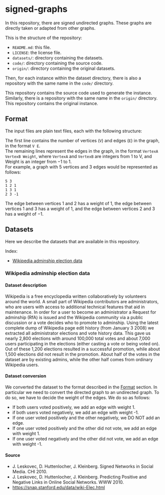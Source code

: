 # signed-graphs

In this repository, there are signed undirected graphs. These graphs are directly taken or adapted from other graphs.

This is the structure of the repository:

* `README.md`: this file.
* `LICENSE`: the license file.
* `datasets/`: directory containing the datasets.
* `code/`: directory containing the source code.
* `origin/`: directory containing the original datasets.

Then, for each instance within the dataset directory, there is also a repository with the same name in the `code/` directory.

This repository contains the source code used to generate the instance. Similarly, there is a repository with the same name in the `origin/` directory. This repository contains the original instance.

## Format

The input files are plain text files, each with the following structure:

The first line contains the number of vertices (`V`) and edges (`E`) in the graph, in the format `V E`.  
The remaining lines represent the edges in the graph, in the format `VertexA VertexB Weight`, where `VertexA`
and `VertexB` are integers from 1 to V, and Weight is an integer from $-1$ to $1$.  
For example, a graph with $5$ vertices and $3$ edges would be represented as follows:

    5 3  
    1 2 1  
    1 3 1  
    2 3 -1  

The edge between vertices $1$ and $2$ has a weight of $1$, the edge between vertices $1$ and $3$ has a weight of $1$, and the edge between vertices $2$ and $3$ has a weight of $-1$.

## Datasets

Here we describe the datasets that are available in this repository.

Index:

* [Wikipedia adminship election data](#wikipedia-adminship-election-data)

### Wikipedia adminship election data

#### Dataset description

Wikipedia is a free encyclopedia written collaboratively by volunteers around the world. A small part of Wikipedia
contributors are administrators, who are users with access to additional technical features that aid in maintenance. In order for a user to become an administrator a Request for adminship (RfA) is issued and the Wikipedia community via a public discussion or a vote decides who to promote to adminship. Using the latest complete dump of Wikipedia page edit history (from January 3 2008) we extracted all administrator elections and vote history data. This gave us nearly 2,800 elections with around 100,000 total votes and about 7,000 users participating in the elections (either casting a vote or being voted on). Out of these 1,200 elections resulted in a successful promotion, while about 1,500 elections did not result in the promotion. About half of the votes in the dataset are by existing admins, while the other half comes from ordinary Wikipedia users.

#### Dataset conversion

We converted the dataset to the format described in the [Format](#format) section. In particular we need to convert the
directed graph to an undirected graph. To do so, we have to decide the weight of the edges. We do so as follows:

* If both users voted positively, we add an edge with weight 1.
* if both users voted negatively, we add an edge with weight -1.
* If one user voted positively and the other negatively, we DO NOT add an edge.
* If one user voted positively and the other did not vote, we add an edge with weight 1.
* If one user voted negatively and the other did not vote, we add an edge with weight -1.

#### Source

* J. Leskovec, D. Huttenlocher, J. Kleinberg. Signed Networks in Social Media. CHI 2010.
* J. Leskovec, D. Huttenlocher, J. Kleinberg. Predicting Positive and Negative Links in Online Social Networks. WWW
  2010.
* https://snap.stanford.edu/data/wiki-Elec.html
